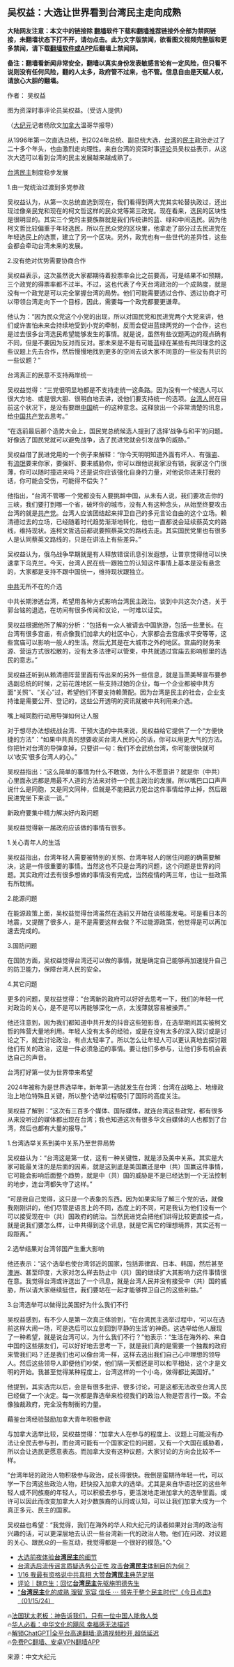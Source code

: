  <!-- 面包屑导航 --> <h2>吴权益：大选让世界看到台湾民主走向成熟</h2> <p class="notice"><b>大陆网友注意：本文中的链接除 <a href="https://github.com/bannedbook/fanqiang" >翻墙</a>软件下载和<a href="https://github.com/killgcd/justmysocks/blob/master/README.md">翻墙推荐</a>链接外全部为禁网链接，未翻墙状态下打不开，请勿点击。此为文字版禁闻，欲看图文视频完整版和更多禁闻，请下载<a href="https://github.com/bannedbook/fanqiang">翻墙软件或APP</a>后翻墙上禁闻网。</p><p>备注：翻墙看新闻非常安全，翻墙以真实身份发表敏感言论有一定风险，但只看不说则没有任何风险，翻的人太多，政府管不过来，也不管。信息自由是天赋人权，请放心大胆的翻墙。</b></p>  <div class="entry"> <p>作者： 吴权益</p> <p id="conimg">图为资深时事评论员吴权益。（受访人提供）</p> <p>（<span class='wp_keywordlink_affiliate'><a href="http://www.epochtimes.com/" title="大纪元" target="_blank">大纪元</a></span>记者杨欣文<a href="https://www.bannedbook.org/bnews/tag/%e5%8a%a0%e6%8b%bf%e5%a4%a7/" class="st_tag internal_tag" rel="tag" title="标签 加拿大 下的日志">加拿大</a>温哥华报导）</p> <p>从1996年第一次直选总统，到2024年总统、副总统大选，<a href="https://www.bannedbook.org/bnews/tag/%e5%8f%b0%e6%b9%be/" class="st_tag internal_tag" rel="tag" title="标签 台湾 下的日志">台湾</a>的<a href="https://www.bannedbook.org/bnews/tag/%e6%b0%91%e4%b8%bb/" class="st_tag internal_tag" rel="tag" title="标签 民主 下的日志">民主</a>政治走过了二十多个年头，也由激烈走向理性。来自台湾的资深时事<span class='wp_keywordlink_affiliate'><a href="https://www.bannedbook.org/bnews/comments/" title="新闻评论" target="_blank">评论</a></span>员吴权益表示，从这次大选可以看到台湾的民主发展越来越成熟了。</p> <p><a href="https://www.bannedbook.org/bnews/tag/%e5%8f%b0%e6%b9%be%e6%b0%91%e4%b8%bb/" class="st_tag internal_tag" rel="tag" title="标签 台湾民主 下的日志">台湾民主</a>制度稳步发展</p> <p>1.由一党统治过渡到多党参政</p> <p>吴权益认为，从第一次总统直选到现在，我们看得到两大党其实轮替执政过，还出现过像亲民党和现在的柯文哲这样的民众党等第三政党。现在看来，选民的区块性是很明显的。其实三个党的主要族群就是我们传统讲的蓝、绿和中间选民。因为他柯文哲比较偏重于年轻选民，所以在民众党的区块里，他拿走了部分过去民进党在年轻选民上的选票，建立了另一个区块。另外，政党也有一些世代的差异性，这些会都会牵动台湾未来的发展。</p> <p>2.没有绝对优势需要协商合作</p> <p>吴权益表示，这次虽然说大家都期待着投票率会比之前要高，可是结果不如预期，三个政党的得票率都不过半。不过，这也代表了今天台湾政治的一个成熟度，就是没有一个政党是可以完全掌握台湾的局势。他们可能需要透过合作、透过协商才可以带领台湾走向下一个目标，因此，需要每一个政党都要更谦卑。</p> <p>他认为：“因为民众党这个小党的出现，所以对国民党和民进党两个大党来讲，他们或许害怕未来会持续地受到小党的牵制，反而会促进蓝绿两党的一个合作，这也是过去很多台湾选民希望能够发生的事情。就是说，虽然有些议题两边的观点确有不同，但是不要因为反对而反对。那未来是不是有可能蓝绿在某些有共同理念的这些议题上先去合作，然后慢慢地找到更多的空间去谈大家不同意的一些没有共识的一些议题？”</p> <p>台湾真正的民意不支持两岸统一</p> <p>吴权益觉得：“三党很明显地都是不支持走统一这条路。因为没有一个候选人可以很大方地、或是很大胆、很明白地去讲，说他们要支持统一的选项。<a href="https://www.bannedbook.org/bnews/tag/%E5%8F%B0%E6%B9%BE%E4%BA%BA/" class="st_tag internal_tag" rel="tag" title="标签 台湾人 下的日志">台湾人</a>民在目前这个状况下，是没有要跟<span class='wp_keywordlink_affiliate'><a href="https://www.bannedbook.org/" title="中国" target="_blank">中国</a></span>统一的这种意念。这释放出一个非常清楚的讯息，给<a href="https://www.bannedbook.org/bnews/tag/%e4%b8%ad%e5%9b%bd%e5%85%b1%e4%ba%a7%e5%85%9a/" class="st_tag internal_tag" rel="tag" title="标签 中国共产党 下的日志">中国共产党</a>去思考。”</p> <p>“在选前最后那个造势大会上，国民党总统候选人提到了选择‘战争与和平’的问题。好像选了国民党就可以避免战争，选了民进党就会引发战争的威胁。”</p> <p>吴权益借了民进党用的一个例子来解释：“你今天明明知道外面有坏人、有强盗、有<span class='wp_keywordlink'><a href="https://www.bannedbook.org/forum11/topic282.html" title="禁片：评中国共产党的流氓本性" target="_blank">流氓</a></span>要来你家，要强奸、要来威胁你，你可以跟他说我家没有锁，我家这个门很薄，你可以随时撞进来吗？还是说你应该强化自身的力量，对他说你进来打我的话，你可能会受伤，可能得不偿失？”</p> <p>他指出，“台湾不管哪一个党都没有人要挑衅中国，从未有人说，我们要攻击你的三峡，我们要打到哪一个省，破坏你的城市，没有人有这种念头，从始至终要攻击台湾的就是<a href="https://www.bannedbook.org/bnews/tag/%e5%85%b1%e4%ba%a7%e5%85%9a/" class="st_tag internal_tag" rel="tag" title="标签 共产党 下的日志">共产党</a>。台湾人应该团结起来捍卫自己的多元言论自由的这个立场。赖清德过去的立场，已经随着时代趋势渐渐地转化，他也一直都说会延续蔡英文的路线，维持现状。连柯文哲选前都说要照蔡英文的路线去走。其实国民党里也有很多人是认同蔡英文路线的，只是在讲法上有些差异。”</p> <p>吴权益认为，俄乌战争早期就是有人释放错误讯息引发遐想，让普京觉得他可以快速拿下乌克兰。今天，台湾人民在统一跟独立的认知这件事情上基本是没有悬念的，大家都是支持不跟中国统一，维持现状跟独立。</p> <p><a href="https://www.bannedbook.org/bnews/tag/%e4%b8%ad%e5%85%b1/" class="st_tag internal_tag" rel="tag" title="标签 中共 下的日志">中共</a>无所不在的介选</p> <p>中共长期渗透台湾，希望用各种方式影响台湾民主政治。谈到中共这次介选，关于郭台铭的退选，在坊间有很多传闻和议论，一时难以证实。</p> <p>吴权益根据他所了解的分析：“包括有一众人被请去中国旅游，包括一些⾥长。在台湾有很多宫庙，有点像我们加拿大的社区中心，大家都会去宫庙求平安等等，这些宫庙可以影响一般人的生活。然后尤其是在大城市之外的地区。宫庙的财务来源、营运方式很松散的，没有太多法律可以管束，中共就透过宫庙去影响那里的选民的意志。”</p> <p>吴权益还听到从赖清德阵营里面有传出来的另外一些信息，就是当萧美琴宣布要参选副总统的时候，之前花莲地区一些支持过她的企业，每一个企业都被中共方面“关照”、“关心”过，希望他们不要支持赖萧配。因为台湾是民主的社会，企业支持谁是需要公开、登记的，这些公开透明的资讯就被中共利用来介选。</p> <p>嘴上喊同胞行动用导弹如何让人服</p> <p>对于想尽办法想统战台湾、干预大选的中共来说，吴权益给它提供了一个“方便快捷的方法”：“如果中共真的想要收买台湾人民的心的话，你可以用更大气的方法。你把针对台湾的导弹拿掉，只要讲一句：我们不会武统台湾，你可能很快就可以‘收买’很多台湾人的心。”</p> <p>吴权益指出：“这么简单的事情为什么不敢做，为什么不愿意讲？就是你（中共）心里面永远都是用最不人道的方法来对待一个民主政治的发展。所以嘴巴口口声声说什么是同胞，又是同文同种，但就是不能把武力犯台这件事情给停止掉，然后跟民进党坐下来谈一谈。”</p> <p>新政府要集中精力解决好内政问题</p>  <p>吴权益觉得新一届政府应该做的事情有很多。</p> <p>1.关心青年人的生活</p> <p>吴权益指出，台湾年轻人需要被特别的关照、台湾年轻人的居住问题的确需要解决，这是一件很重要的事情。当然这也不只是台湾的问题，这个问题是世界的问题。其实政府过去有很多想做的事情没有完成，当然疫情的两三年，也让一些政策有所耽搁。</p> <p>2.能源问题</p> <p>在能源政策上面，吴权益觉得台湾虽然在选前又开始在谈核能发电。可是看日本的地震，又提醒了很多人，是不是需要这样去做？不过能源政策，他觉得是可以再加速去完成的。</p> <p>3.国防问题</p> <p>在国防方面，吴权益觉得台湾还可以做的事情，就是确定自己能够再加速提升自己的防卫能力，保障台湾人民的安全。</p> <p>4.其它问题</p> <p>更多的问题，吴权益觉得：“台湾新的政府可以好好去思考一下，我们的年轻一代对政治的关心，是不是可以再能够深化一点，太浅薄就容易被操弄。”</p> <p>他还注意到，因为我们都知道中共开发的抖音这些短影音，在选举期间其实被柯文哲的阵营大量地利用。年轻人没有太多的经验，或是在没有太多的深入探讨或是讨论之下，就去讨论政治，有点太轻率了。所以怎么让年轻人可以更认真地去探讨跟他们有关的政治，这是一件必须急迫的事情。要让他们多参与，让他们多有机会表达自己的声音。</p> <p>台湾打好第一仗为世界带来希望</p> <p>2024年被称为是世界选举年，新年第一选就发生在台湾：台湾在战略上、地缘政治上地位特殊且关键，所以整个选举过程吸引了国际的高度关注。</p>  <p>吴权益了解到：“这次有三百多个媒体、国际媒体，就连台湾这些政党，都有很多从来没听过的媒体都出现在台湾；我也知道这次有很多华文自媒体的人也都到了台湾，然后也都有大量的报导。”</p> <p>1.台湾选举关系到美中关系乃至世界局势</p> <p>吴权益认为：“台湾这是第一仗，这有一种关键性，就是涉及美中关系。其实是大家可能最关注的是后面的因素，就是这到底是美国赢还是中（共）国赢这件事情，它可能会影响后面整个趋势，就是中（共）国的威胁是不是已经达到一个无法控制的地步，连台湾都失守了这样。”</p> <p>“可是我自己觉得，这只是一个表象的东西。因为如果实际了解三个党的话，就像我刚刚讲的，他们尽管是语言上的不同，态度上的不同，可是我认为他们没有一个可以接受现在中（共）国政府的统治。当然民进党会把他们讲得比较更直接一点，就是说我们要怎么样，让中共得到这个讯息，就是它离它的理想境界，其实还有一段距离。”</p> <p>2.选举结果对台湾邻国产生重大影响</p> <p>他还表示：“这个选举也使台湾邻近的国家，包括菲律宾、日本、韩国，然后甚至<a href="https://www.bannedbook.org/bnews/tag/%e6%be%b3%e6%b4%b2/" class="st_tag internal_tag" rel="tag" title="标签 澳洲 下的日志">澳洲</a>、甚至印度，大家对怎么样去防止中（共）国的继续扩大其影响力这件事情很在意。我觉得台湾或许送出了一个讯息，就是台湾人民并没有接受中（共）国的威胁，所以请大家继续挺住，我们要站在一起才能够捍卫自己的这些利益。”</p> <p>3.台湾选举可以做得比美国好为什么我们不行</p> <p>吴权益感到，有不少人是第一次真正体验到，“在台湾民主选举过程中，‘可以在选前这样大闹一场，可是选后可以立刻回到平静的生活’的神奇。这选举给他人展现了一种希望，就是说台湾可以，为什么我们不行？”他表示：“生活在海外的、来自中国的这些朋友们，可以好好地去思考一下，就是我们真的是需要一个独裁的政府来管我们吗？还是我们也可以像台湾一样，这样去选出我们自己心中理想的领导人。然后这些领导人即便他们吵架，他们隔一天都还是可以和平相处，这个才是文明的开始。我甚至觉得某种程度上，台湾这样的一个小岛，做得都比美国好。”</p> <p>他提到，其实选完以后，会是有很多批评、很多讨论，可是这都无法改变台湾人民已经做了一个决定。每一次都是靠选举来检视我们的政治人物是否言行一致。不会像独裁政府，完全没有制衡的力量。</p> <p>藉鉴台湾经验鼓励加拿大青年积极参政</p> <p>与加拿大选举比较，吴权益觉得：“加拿大人在参与的程度上、议题上可能没有办法让全民去参与到，而台湾可能有一个国家定位的问题，又有一个大国在威胁着，所以会让选民更愿意表态。而加拿大没有这种议题，大家讨论的方向会比较不一样。</p> <p>“台湾年轻的政治人物积极参与政治，成长得很快。我倒是蛮期待年轻一代，可以学一下台湾这些政治人物，赶快投入加拿大的选举。尤其是来自华语社区的这些年轻人或不同族裔的年轻人，可以积极去参与，更活泼地走进加拿大的选举里面。或许可以因此而改变加拿大人对少数族裔的认同或认知，可以让我们加拿大成为一个真正多元、民主的国家。</p>  <p>吴权益也希望：“我觉得，我们在海外的华人和大纪元的读者如果对台湾的政治有兴趣的话，可以更深层地去认识一些台湾新一代的政治人物。他们在问政、对议题的关心、跟民众的一些互动，我觉得都是一个很好的模范。”◇</p> <!--<div id="taboola-mid-1"></div>--><ul class='op-related-articles' title='相关阅读'> <li><a href='https://www.bannedbook.org/bnews/baitai/20240119/1989802.html' target='_blank'>大选前夜体验<b>台湾民主</b>的细节</a></li> <li><a href='https://www.bannedbook.org/bnews/ssgc/20240118/1989552.html' target='_blank'>台湾选后流传谣言质疑选务公正性 攻击<b>台湾民主</b>体制目的为何？</a></li> <li><a href='https://www.bannedbook.org/bnews/taiwannews/20240116/1988739.html' target='_blank'>1/16 我最有资格说中共真相 大赞<b>台湾民主</b>典范足堪</a></li> <li><a href='https://www.bannedbook.org/bnews/ssgc/20240116/1988515.html' target='_blank'>评论｜魏京生：回忆<b>台湾民主</b>先驱施明德先生</a></li> <li><a href='https://www.bannedbook.org/bnews/sohnews/20240116/1988328.html' target='_blank'>“<b>台湾民主</b>化的成熟 理智 宽容 信任 ⋯ 领先于整个民主时代”《今日点击》（01/15/24）</a></li> </ul> <p class="texttj"> 🔥<a href="https://www.bannedbook.org/bnews/ssgc/20230219/1850782.html" target="_blank">法国犹太老板：神告诉我们，只有一位中国人能救人类</a><br/> 🔥<a href="https://www.bannedbook.org/bnews/comments/20220220/1694796.html" target="_blank">华人必看：中华文化的飓风 幸福感无法描述</a><br/> 🔥<a href="https://github.com/bannedbook/fanqiang/wiki/V2ray%E6%9C%BA%E5%9C%BA" target="_blank">解锁ChatGPT|全平台高速翻墙:高清视频秒开,超低延迟</a><br/> 🔥<a href="https://github.com/bannedbook/fanqiang/wiki/%E7%A6%81%E9%97%BB%E7%BD%91%E5%AE%89%E5%8D%93%E7%BF%BB%E5%A2%99%E6%96%B0%E9%97%BBAPP" target="_blank">免费PC翻墙、安卓VPN翻墙APP</a><br/> </p><p class="src-info">来源：中文大纪元 </p><a name='sharetosocial'></a> <div style="margin-bottom:5px;padding-bottom:5px;clear:both"> <div id="archive-pix-1" class="banner-ads"> <!-- AuctionX Display platform tag START --> <div id="27602x728x90x621x_ADSLOT1" clicktrack="%%CLICK_URL_ESC%%"></div>  <!-- AuctionX Display platform tag END --> </div> <div id="archive-pix-2" class="banner-ads"> <!-- AuctionX Display platform tag START --> <div id="27556x300x250x621x_ADSLOT1" clicktrack="%%CLICK_URL_ESC%%" style="margin:0 auto;text-align:center"></div>  <!-- AuctionX Display platform tag END --> </div> </div>  <div id="archive-pix-1" class="banner-ads"> <!-- AuctionX Display platform tag START --> <div id="27603x728x90x621x_ADSLOT1" clicktrack="%%CLICK_URL_ESC%%"></div>  <!-- AuctionX Display platform tag END --> </div> </div><!--END ENTRY--> 